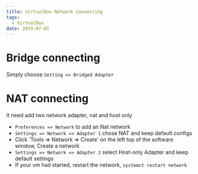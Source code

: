 ```yaml
---
title: VirtualBox Network Connecting
tags:
  - VirtualBox
date: 2019-07-01
---
```


# Bridge connecting
Simply choose `Setting => Bridged Adapter`

# NAT connecting
It need add two network adapter, nat and host only
- `Preferences => Network` to add an Nat network
- `Settings => Network => Adapter 1` chose NAT and keep default configs
- Click 'Tools => Network => Create' on the left top of the software window, Create a network
- `Settings => Network => Adapter 2` select Host-only Adapter and keep default settings
- If your vm had started, restart the network, `systemct restart network`